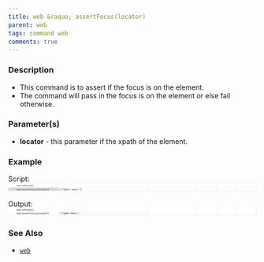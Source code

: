 ```yaml
---
title: web &raquo; assertFocus(locator)
parent: web
tags: command web
comments: true
---
```



### Description

- This command is to assert if the focus is on the element.
- The command will pass in the focus is on the element or else fail otherwise.

### Parameter(s)

- **locator** - this parameter if the xpath of the element.

### Example

Script:<br/>
![](image/assertFocus_01.png)

Output:<br/>
![](image/assertFocus_02.png)

### See Also

- [`web`](index.html)